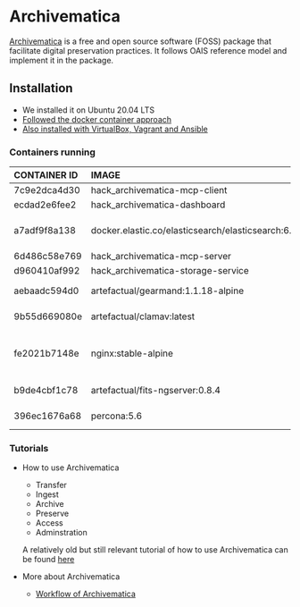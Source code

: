 # Archivematica

[Archivematica](https://www.archivematica.org/en/) is a free and open source software (FOSS) package that facilitate digital preservation practices. It follows OAIS reference model and implement it in the package. 

## Installation

- We installed it on Ubuntu 20.04 LTS
- [Followed the docker container approach]()
- [Also installed with VirtualBox, Vagrant and Ansible](https://www.archivematica.org/en/docs/archivematica-1.13/admin-manual/installation-setup/installation/install-ansible/#install-ansible)

### Containers running 

|CONTAINER ID|   IMAGE |                                                 COMMAND   |      PORTS |
|:---|:---|:---|:---|
|7c9e2dca4d30|   hack_archivematica-mcp-client|                         "/src/src/MCPClient/…" | |
|ecdad2e6fee2|   hack_archivematica-dashboard |                         "/usr/local/bin/guni…" | 8000/tcp|
|a7adf9f8a138 |  docker.elastic.co/elasticsearch/elasticsearch:6.5.4|   "/usr/local/bin/dock…" | 9300/tcp, 127.0.0.1:62002->9200/tcp|
|6d486c58e769 |  hack_archivematica-mcp-server                   |  "/src/src/MCPServer/…"     | |
|d960410af992 |  hack_archivematica-storage-service   | "/usr/local/bin/guni…"                 |  8000/tcp |
|aebaadc594d0 |  artefactual/gearmand:1.1.18-alpine|                    "docker-entrypoint.s…" |   127.0.0.1:62004->4730/tcp |
|9b55d669080e |  artefactual/clamav:latest          |                   "/run.sh"              | 127.0.0.1:62006->3310/tcp |
|fe2021b7148e |  nginx:stable-alpine                 |                  "/docker-entrypoint.…" | 0.0.0.0:62080->80/tcp, 0.0.0.0:62081->8000/tcp |
|b9de4cbf1c78 |  artefactual/fits-ngserver:0.8.4      |                 "/usr/bin/fits-ngser…" | 127.0.0.1:62005->2113/tcp |
|396ec1676a68 |  percona:5.6                           |                "/docker-entrypoint.…" |   127.0.0.1:62001->3306/tcp |


### Tutorials

- How to use Archivematica
    - Transfer
    - Ingest
    - Archive
    - Preserve
    - Access
    - Adminstration
    
    A relatively old but still relevant tutorial of how to use Archivematica can be found [here](https://www.youtube.com/watch?v=dm6AnHItlo8)
    
- More about Archivematica
    -  [Workflow of Archivematica](https://www.youtube.com/watch?v=EjStNDXK48U)
   

